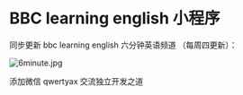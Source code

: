 # BBC learning english 小程序

同步更新 bbc learning english 六分钟英语频道 （每周四更新）：


![6minute.jpg](https://i.loli.net/2019/05/14/5cda8f61a307541791.jpg)

添加微信 qwertyax 交流独立开发之道
